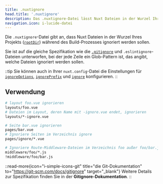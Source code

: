 ```yaml
---
title: .nuxtignore
head.title: '.nuxtignore'
description: Das .nuxtignore-Datei lässt Nuxt Dateien in der Wurzel Ihres Projekts während des Build-Prozesses ignorieren.
navigation.icon: i-lucide-datei
---
```


Die `.nuxtignore`-Datei gibt an, dass Nuxt Dateien in der Wurzel Ihres Projekts ([`rootDir`](/docs/api/nuxt-config#rootdir)) während des Build-Prozesses ignoriert werden sollen.

Sie ist auf die gleiche Spezifikation wie die [`.gitignore`](/docs/guide/directory-structure/gitignore) und `.eslintignore`-Dateien unterworfen, bei der jede Zeile ein Glob-Pattern ist, das angibt, welche Dateien ignoriert werden sollen.

::tip
Sie können auch in Ihrer `nuxt.config`-Datei die Einstellungen für [`ignoreOptions`](/docs/api/nuxt-config#ignoreoptions), [`ignorePrefix`](/docs/api/nuxt-config#ignoreprefix) und [`ignore`](/docs/api/nuxt-config#ignore) konfigurieren.
::

## Verwendung

```bash [.nuxtignore]
# layout foo.vue ignorieren
layouts/foo.vue
# Dateien im Layout, deren Name mit -ignore.vue endet, ignorieren
layouts/*-ignore.vue

# Seite bar.vue ignorieren
pages/bar.vue
# Ignoriere Seiten im Verzeichnis ignore
pages/ignore/*.vue

# Ignoriere Route-Middleware-Dateien im Verzeichnis foo außer foo/bar.js
middleware/foo/*.js
!middleware/foo/bar.js
```

::read-more{icon="i-simple-icons-git" title="die Git-Dokumentation" to="https://git-scm.com/docs/gitignore" target="_blank"}
Weitere Details zur Spezifikation finden Sie in der **Gitignore-Dokumentation**.
::